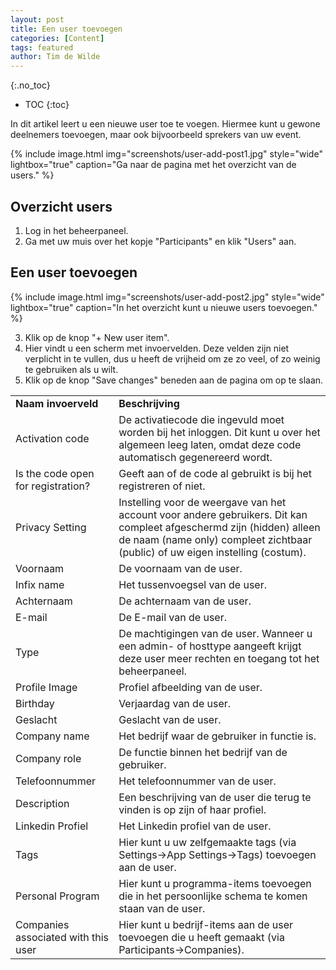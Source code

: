 ```yaml
---
layout: post
title: Een user toevoegen
categories: [Content]
tags: featured
author: Tim de Wilde
---
```


{:.no_toc}

* TOC
{:toc}


In dit artikel leert u een nieuwe user toe te voegen. Hiermee kunt u gewone deelnemers toevoegen, maar ook bijvoorbeeld sprekers van uw event.

{% include image.html img="screenshots/user-add-post1.jpg" style="wide" lightbox="true" caption="Ga naar de pagina met het overzicht van de users." %}

## Overzicht users
1. Log in het beheerpaneel.
2. Ga met uw muis over het kopje "Participants" en klik "Users" aan.

## Een user toevoegen

{% include image.html img="screenshots/user-add-post2.jpg" style="wide" lightbox="true" caption="In het overzicht kunt u nieuwe users toevoegen." %}

3. Klik op de knop "+ New user item".
4. Hier vindt u een scherm met invoervelden. Deze velden zijn niet verplicht in te vullen, dus u heeft de vrijheid om ze zo veel, of zo weinig te gebruiken als u wilt.
5. Klik op de knop "Save changes" beneden aan de pagina om op te slaan.



|                                     |                                                              |
| ----------------------------------- | ------------------------------------------------------------ |
| **Naam invoerveld**                 | **Beschrijving**                                             |
| Activation code                     | De activatiecode die ingevuld moet worden bij het inloggen. Dit kunt u over het algemeen leeg laten, omdat deze code automatisch gegenereerd wordt. |
| Is the code open for registration?  | Geeft aan of de code al gebruikt is bij het registreren of niet. |
| Privacy Setting                     | Instelling voor de weergave van het account voor andere gebruikers. Dit kan compleet afgeschermd zijn (hidden) alleen de naam (name only) compleet zichtbaar (public) of uw eigen instelling (costum). |
| Voornaam                            | De voornaam van de user.                                     |
| Infix name                          | Het tussenvoegsel van de user.                               |
| Achternaam                          | De achternaam van de user.                                   |
| E-mail                              | De E-mail van de user.                                       |
| Type                                | De machtigingen van de user. Wanneer u een admin- of hosttype aangeeft krijgt deze user meer rechten en toegang tot het beheerpaneel. |
| Profile Image                       | Profiel afbeelding van de user.                              |
| Birthday                            | Verjaardag van de user.                                      |
| Geslacht                            | Geslacht van de user.                                        |
| Company name                        | Het bedrijf waar de gebruiker in functie is.                 |
| Company role                        | De functie binnen het bedrijf van de gebruiker.              |
| Telefoonnummer                      | Het telefoonnummer van de user.                              |
| Description                         | Een beschrijving van de user die terug te vinden is op zijn of haar profiel. |
| Linkedin Profiel                    | Het Linkedin profiel van de user.                            |
| Tags                                | Hier kunt u uw zelfgemaakte tags (via Settings->App Settings->Tags) toevoegen aan de user. |
| Personal Program                    | Hier kunt u programma-items toevoegen die in het persoonlijke schema te komen staan van de user. |
| Companies associated with this user | Hier kunt u bedrijf-items aan de user toevoegen die u heeft gemaakt (via Participants->Companies). |


